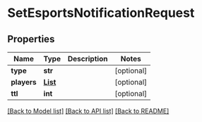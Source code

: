 # SetEsportsNotificationRequest

## Properties
Name | Type | Description | Notes
------------ | ------------- | ------------- | -------------
**type** | **str** |  | [optional] 
**players** | [**List**](List.md) |  | [optional] 
**ttl** | **int** |  | [optional] 

[[Back to Model list]](../README.md#documentation-for-models) [[Back to API list]](../README.md#documentation-for-api-endpoints) [[Back to README]](../README.md)


